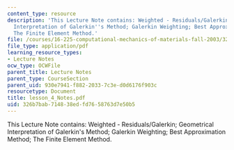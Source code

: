 ```yaml
---
content_type: resource
description: 'This Lecture Note contains: Weighted - Residuals/Galerkin; Geometrical
  Interpretation of Galerkin''s Method; Galerkin Weighting; Best Approximation Method;
  The Finite Element Method.'
file: /courses/16-225-computational-mechanics-of-materials-fall-2003/326b7bab714838edfd7658763d7e50b5_lesson_4_Notes.pdf
file_type: application/pdf
learning_resource_types:
- Lecture Notes
ocw_type: OCWFile
parent_title: Lecture Notes
parent_type: CourseSection
parent_uid: 930e7941-f882-2033-7c3e-d0d6176f903c
resourcetype: Document
title: lesson_4_Notes.pdf
uid: 326b7bab-7148-38ed-fd76-58763d7e50b5
---
```

This Lecture Note contains: Weighted - Residuals/Galerkin; Geometrical Interpretation of Galerkin's Method; Galerkin Weighting; Best Approximation Method; The Finite Element Method.

